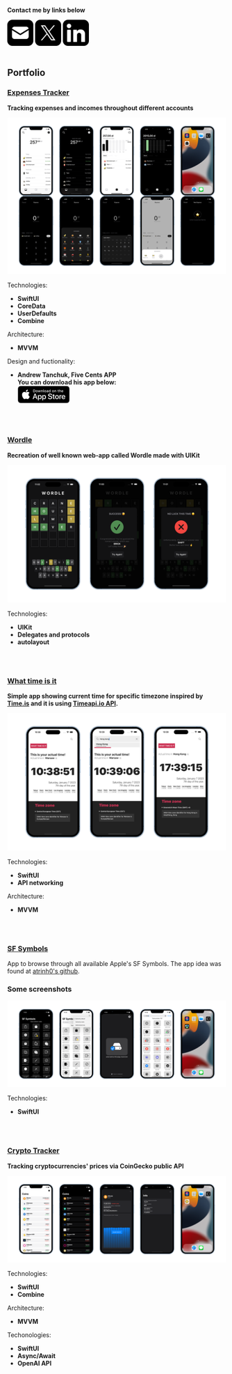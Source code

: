 **Contact me by links below**

[<img src="/images/mail.png" width=60 height=60>](mailto:kamilskrzynski95@gmail.com)
[<img src="/images/x.png" width=60 height=60>](https://x.com/kskrzynski_dev)
[<img src="/images/linkedin.png" width=60 height=60>](https://www.linkedin.com/in/kamil-skrzynski/)
<br />
<br />

## Portfolio

### [Expenses Tracker](https://github.com/kamilskrzynski/expenses-tracker)

**Tracking expenses and incomes throughout different accounts**

![ExpensesTracker](/images/expenses-tracker.png)

Technologies:
  * **SwiftUI**
  * **CoreData**
  * **UserDefaults**
  * **Combine**

Architecture:
 * **MVVM**

Design and fuctionality:
* **Andrew Tanchuk, Five Cents APP**<br>
**You can download his app below:<br>**
<a href="https://apps.apple.com/ua/app/five-cents-money-tracker/id1599077337"><img src="https://github.com/kamilskrzynski/expenses-tracker/blob/master/images/download.svg" width="120"></a>

<br />
<br />

### [Wordle](https://github.com/kamilskrzynski/wordle-app)

**Recreation of well known web-app called Wordle made with UIKit**

![Wordle](/images/wordle.png)

Technologies:
  * **UIKit**
  * **Delegates and protocols**
  * **autolayout**

<br />
<br />

### [What time is it](https://github.com/kamilskrzynski/what-time-is-it)

**Simple app showing current time for specific timezone inspired by [Time.is](https://www.time.is) and it is using [Timeapi.io API](https://www.timeapi.io/).**

![What time is it](/images/what-time-is-it.png)

Technologies:
  * **SwiftUI**
  * **API networking**

Architecture:
 * **MVVM**

<br />
<br />

### [SF Symbols](https://github.com/kamilskrzynski/sfsymbols)
App to browse through all available Apple's SF Symbols. The app idea was found at [atrinh0's github](https://github.com/atrinh0).

### Some screenshots
![SFSymbols](/images/sf-symbols.png)

Technologies:
 * **SwiftUI**
 
 <br />
 <br />

### [Crypto Tracker](https://github.com/kamilskrzynski/crypto-tracker)

**Tracking cryptocurrencies' prices via CoinGecko public API**

![CryptoTracker](/images/crypto-tracker.png)

Technologies:
  * **SwiftUI**
  * **Combine**

Architecture:
 * **MVVM**

Techonologies:
  * **SwiftUI**
  * **Async/Await**
  * **OpenAI API**

<br>
<br>
